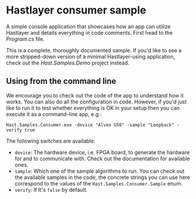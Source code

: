 # Hastlayer consumer sample

A simple console application that showcases how an app can utilize Hastlayer and details everything in code comments. First head to the *Program.cs* file.

This is a complete, thoroughly documented sample. If you'd like to see a more stripped-down version of a minimal Hastlayer-using application, check out the *Hast.Samples.Demo* project instead.

## Using from the command line

We encourage you to check out the code of the app to understand how it works. You can also do all the configuration in code. However, if you'd just like to run it to test whether everything is OK in your setup then you can execute it as a command-line app, e.g.:

```
Hast.Samples.Consumer.exe -device "Alveo U50" -sample "Loopback" -verify true
```

The following switches are available:

- `device`: The hardware device, i.e. FPGA board, to generate the hardware for and to communicate with. Check out the documentation for available ones.
- `sample`: Which one of the sample algorithms to run. You can check out the available samples in the code, the concrete strings you can use here correspond to the values of the `Hast.Samples.Consumer.Sample` enum.
- `verify`: If It's `false` by default.
